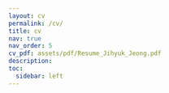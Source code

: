 ```yaml
---
layout: cv
permalink: /cv/
title: cv
nav: true
nav_order: 5
cv_pdf: assets/pdf/Resume_Jihyuk_Jeong.pdf
description: 
toc:
  sidebar: left
---
```

